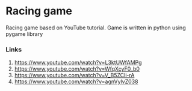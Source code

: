 # Racing game #

Racing game based on YouTube tutorial. Game is written in python using pygame library 

### Links ###
1. https://www.youtube.com/watch?v=L3ktUWfAMPg
2. https://www.youtube.com/watch?v=WfqXcyF0_b0
3. https://www.youtube.com/watch?v=V_B5ZCli-rA
4. https://www.youtube.com/watch?v=agnVylvZ038
